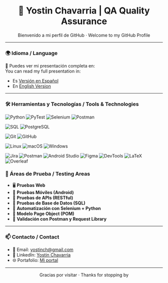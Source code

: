 <h1 align="center">🧪 Yostin Chavarria | QA Quality Assurance</h1>
<p align="center">
  Bienvenido a mi perfil de GitHub · Welcome to my GitHub Profile
</p>

---

### 🌍 Idioma / Language

📄 Puedes ver mi presentación completa en:  
You can read my full presentation in:

- Es [Versión en Español](README.es.md)
- En [English Version](README.en.md)

---

### 🛠️ Herramientas y Tecnologías / Tools & Technologies

![Python](https://img.shields.io/badge/Python-3776AB?style=flat&logo=python&logoColor=white)  ![PyTest](https://img.shields.io/badge/PyTest-0A9EDC?style=flat&logo=pytest&logoColor=white)  ![Selenium](https://img.shields.io/badge/Selenium-43B02A?style=flat&logo=selenium&logoColor=white)  ![Postman](https://img.shields.io/badge/Postman-FF6C37?style=flat&logo=postman&logoColor=white)  

![SQL](https://img.shields.io/badge/SQL-4479A1?style=flat&logo=database&logoColor=white)  ![PostgreSQL](https://img.shields.io/badge/PostgreSQL-336791?style=flat&logo=postgresql&logoColor=white)  

![Git](https://img.shields.io/badge/Git-F05032?style=flat&logo=git&logoColor=white)  ![GitHub](https://img.shields.io/badge/GitHub-181717?style=flat&logo=github&logoColor=white)  

![Linux](https://img.shields.io/badge/Linux-FCC624?style=flat&logo=linux&logoColor=black)  ![macOS](https://img.shields.io/badge/macOS-000000?style=flat&logo=apple&logoColor=white)  ![Windows](https://img.shields.io/badge/Windows-0078D6?style=flat&logo=windows&logoColor=white)  

![Jira](https://img.shields.io/badge/Jira-0052CC?style=flat&logo=jira&logoColor=white)  ![Postman](https://img.shields.io/badge/Postman-FF6C37?style=flat&logo=postman&logoColor=white)  ![Android Studio](https://img.shields.io/badge/Android_Studio-3DDC84?style=flat&logo=android-studio&logoColor=white)  ![Figma](https://img.shields.io/badge/Figma-F24E1E?style=flat&logo=figma&logoColor=white)  ![DevTools](https://img.shields.io/badge/DevTools-4285F4?style=flat&logo=googlechrome&logoColor=white)  ![LaTeX](https://img.shields.io/badge/LaTeX-008080?style=flat&logo=latex&logoColor=white)  ![Overleaf](https://img.shields.io/badge/Overleaf-47A141?style=flat&logo=overleaf&logoColor=white)

### 🧪 Áreas de Prueba / Testing Areas

- 🖥️ **Pruebas Web**
- 📱 **Pruebas Móviles (Android)**
- 🔗 **Pruebas de APIs (RESTful)**
- 💾 **Pruebas de Base de Datos (SQL)**
- 🤖 **Automatización con Selenium + Python**
- 📄 **Modelo Page Object (POM)**
- 📡 **Validación con Postman y Request Library**

---

### 📫 Contacto / Contact

- 📧 Email: yostinch@gmail.com  
- 💼 LinkedIn: [Yostin Chavarria](https://www.linkedin.com/in/yostin-chavarria/)  
- 🌐 Portafolio: [Mi portal](https://yostin-chava.github.io/mi-portal/)

---

<p align="center">
  Gracias por visitar · Thanks for stopping by
</p>
